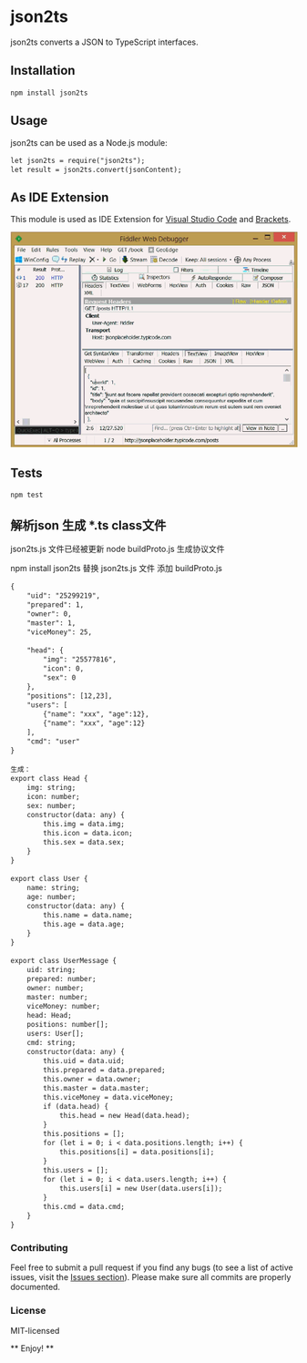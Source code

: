 # json2ts

json2ts converts a JSON to TypeScript interfaces.

## Installation

```
npm install json2ts
```

## Usage
json2ts can be used as a Node.js module:

```
let json2ts = require("json2ts");
let result = json2ts.convert(jsonContent);

```

## As IDE Extension

This module is used as IDE Extension for [Visual Studio Code](https://github.com/GregorBiswanger/VSCode-json2ts) and [Brackets](https://github.com/GregorBiswanger/Brackets-json2ts).

![json2ts Screenshot](https://github.com/GregorBiswanger/VSCode-json2ts/blob/master/images/json2ts.gif?raw=true)


## Tests

```
npm test
```

## 解析json 生成 *.ts class文件
   json2ts.js 文件已经被更新
   node buildProto.js 生成协议文件

   npm install json2ts
   替换 json2ts.js 文件
   添加 buildProto.js 

```
{
	"uid": "25299219",
	"prepared": 1,
	"owner": 0,
	"master": 1,
	"viceMoney": 25,
	
	"head": {
		"img": "25577816",
		"icon": 0,
		"sex": 0
	},
	"positions": [12,23],
	"users": [
		{"name": "xxx", "age":12},
		{"name": "xxx", "age":12}
	],	
	"cmd": "user"
}

生成：
export class Head {
	img: string;
	icon: number;
	sex: number;
	constructor(data: any) {
		this.img = data.img;
		this.icon = data.icon;
		this.sex = data.sex;
	}
}

export class User {
	name: string;
	age: number;
	constructor(data: any) {
		this.name = data.name;
		this.age = data.age;
	}
}

export class UserMessage {
	uid: string;
	prepared: number;
	owner: number;
	master: number;
	viceMoney: number;
	head: Head;
	positions: number[];
	users: User[];
	cmd: string;
	constructor(data: any) {
		this.uid = data.uid;
		this.prepared = data.prepared;
		this.owner = data.owner;
		this.master = data.master;
		this.viceMoney = data.viceMoney;
		if (data.head) {
		    this.head = new Head(data.head);
		}
		this.positions = [];
		for (let i = 0; i < data.positions.length; i++) {
		    this.positions[i] = data.positions[i];
		}
		this.users = [];
		for (let i = 0; i < data.users.length; i++) {
		    this.users[i] = new User(data.users[i]);
		}
		this.cmd = data.cmd;
	}
}
```   
### Contributing
Feel free to submit a pull request if you find any bugs (to see a list of active issues, visit the [Issues section](https://github.com/GregorBiswanger/json2ts/issues)).
Please make sure all commits are properly documented.

### License
MIT-licensed

** Enjoy! **